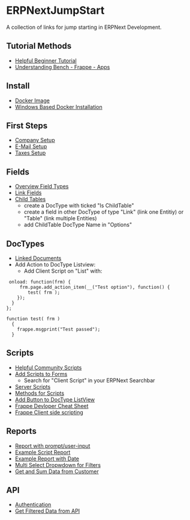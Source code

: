 # ERPNextJumpStart

A collection of links for jump starting in ERPNext Development.

## Tutorial Methods

- [Helpful Beginner Tutorial](https://frappe.school/courses/frappe-framework-tutorial)
- [Understanding Bench - Frappe - Apps](https://github.com/frappe/frappe/wiki/The-Hitchhiker%27s-Guide-to-Installing-Frapp%C3%A9-on-Linux/31019602d7f2b622e9ccb73acc766fa9541e8ec0)

## Install

- [Docker Image](https://github.com/frappe/frappe_docker)
- [Windows Based Docker Installation](https://github.com/frappe/frappe_docker/blob/main/docs/troubleshoot.md#letsencrypt-companion-not-working)

## First Steps

- [Company Setup](https://docs.erpnext.com/docs/v13/user/manual/en/setting-up/company-setup)
- [E-Mail Setup](https://docs.erpnext.com/docs/v13/user/manual/en/setting-up/email/email-account)
- [Taxes Setup](https://docs.erpnext.com/docs/v13/user/manual/en/setting-up/setting-up-taxes)

## Fields

- [Overview Field Types](https://docs.erpnext.com/docs/v13/user/manual/en/customize-erpnext/articles/field-types)
- [Link Fields](https://docs.erpnext.com/docs/v13/user/manual/en/customize-erpnext/articles/dynamic-link-fields)
- [Child Tables]()
  - create a DocType with ticked "Is ChildTable"
  - create a field in other DocType of type "Link" (link one Entitiy) or "Table" (link multiple Entities)
  - add ChildTable DocType Name in "Options"

## DocTypes

- [Linked Documents](https://www.youtube.com/watch?v=u6di2csqSEg)
- Add Action to DocType Listview:
  - Add Client Script on "List" with:

```frappe.listview_settings['Camp Participant'] = {
 onload: function(frm) {
	 frm.page.add_action_item(__("Test option"), function() {
    	test( frm );
    });
  }
};

function test( frm )
  {
    frappe.msgprint("Test passed");
  }
```

## Scripts

- [Helpful Community Scripts](https://github.com/frappe/erpnext/wiki/Community-Developed-Custom-Scripts)
- [Add Scripts to Forms](https://frappeframework.com/docs/v13/user/en/api/form)
  - Search for "Client Script" in your ERPNext Searchbar
- [Server Scripts](https://frappeframework.com/docs/v13/user/en/api/database)
- [Methods for Scripts](https://frappeframework.com/docs/v13/user/en/desk/scripting/script-api)
- [Add Button to DocType ListView](https://aadhilpm.com/button-link-in-doctype-list-view-frappe-framework-erpnext/)
- [Frappe Devloper Cheat Sheet](https://github.com/frappe/frappe/wiki/Developer-Cheatsheet)
- [Frappe Client side scripting](https://github.com/frappe/frappe/wiki/Client-side-scripting)

## Reports

- [Report with prompt/user-input](https://frappeframework.com/docs/v13/user/en/api/dialog)
- [Example Script Report](https://discuss.erpnext.com/t/devtip-custom-reports-purely-client-side/78038)
- [Example Report with Date](https://github.com/frappe/erpnext/tree/develop/erpnext/crm/report/lead_details)
- [Multi Select Dropwdown for Filters](https://discuss.erpnext.com/t/how-can-we-add-multi-select-dropdown-filters-in-custom-script-report/69979)
- [Get and Sum Data from Customer](https://github.com/frappe/erpnext/blob/develop/erpnext/selling/report/inactive_customers/inactive_customers.py)

## API

- [Authentication](https://frappeframework.com/docs/v13/user/en/api/rest#1-token-based-authentication)
- [Get Filtered Data from API](https://discuss.erpnext.com/t/fetch-doctype-list-included-childtable-by-rest-api/83588/2?u=fgiering)
